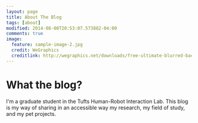 ```yaml
---
layout: page
title: About The Blog
tags: [about]
modified: 2014-08-08T20:53:07.573882-04:00
comments: true
image:
  feature: sample-image-2.jpg
  credit: WeGraphics
  creditlink: http://wegraphics.net/downloads/free-ultimate-blurred-background-pack/
---
```


# What the blog?
I'm a graduate student in the Tufts Human-Robot Interaction Lab. This blog is my way of sharing in an accessible way my research, my field of study, and my pet projects.

